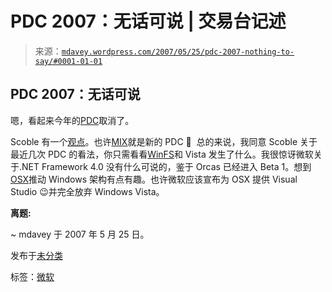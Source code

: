 <!--yml

分类：未分类

date: 2024-05-18 06:05:54

-->

# PDC 2007：无话可说 | 交易台记述

> 来源：[`mdavey.wordpress.com/2007/05/25/pdc-2007-nothing-to-say/#0001-01-01`](https://mdavey.wordpress.com/2007/05/25/pdc-2007-nothing-to-say/#0001-01-01)

## PDC 2007：无话可说

嗯，看起来今年的[PDC](http://blogs.msdn.com/lokeuei/archive/2007/05/24/pdc-rescheduled.aspx)取消了。

Scoble 有一个[观点](http://scobleizer.com/2007/05/24/microsoft-cancels-pdc/)。也许[MIX](http://www.microsoft.com/events/mix/default.mspx)就是新的 PDC 🙂  总的来说，我同意 Scoble 关于最近几次 PDC 的看法，你只需看看[WinFS](http://en.wikipedia.org/wiki/WinFS)和 Vista 发生了什么。我很惊讶微软关于.NET Framework 4.0 没有什么可说的，鉴于 Orcas 已经进入 Beta 1。想到[OSX](http://www.apple.com/macosx/)推动 Windows 架构有点有趣。也许微软应该宣布为 OSX 提供 Visual Studio 😉并完全放弃 Windows Vista。

**离题:**

~ mdavey 于 2007 年 5 月 25 日。

发布于[未分类](https://mdavey.wordpress.com/category/uncategorized/)

标签：[微软](https://mdavey.wordpress.com/tag/microsoft/)
